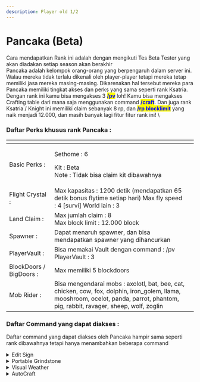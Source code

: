 ```yaml
---
description: Player old 1/2
---
```


# Pancaka (Beta)

Cara mendapatkan Rank ini adalah dengan mengikuti Tes Beta Tester yang akan diadakan setiap season akan berakhir\
Pancaka adalah kelompok orang-orang yang berpengaruh dalam server ini. Walau mereka tidak terlalu dikenali oleh player-player tetapi mereka tetap memiliki jasa mereka masing-masing. Dikarenakan hal tersebut mereka para Pancaka memiliki tingkat akses dan perks yang sama seperti rank Ksatria.  \
Dengan rank ini kamu bisa mengakses 3 <mark style="color:blue;">**/pv**</mark> loh! Kamu bisa mengakses Crafting table dari mana saja menggunakan command <mark style="color:blue;">**/craft**</mark>. Dan juga rank Ksatria / Knight ini memiliki claim sebanyak 8 rp, dan <mark style="color:blue;">**/rp blocklimit**</mark> yang naik menjadi 12.000, dan masih banyak lagi fitur fitur rank ini! \


### Daftar Perks khusus rank Pancaka :

<table data-view="cards"><thead><tr><th></th><th></th><th></th></tr></thead><tbody><tr><td>Basic Perks :</td><td><p>Sethome : 6</p><p>Kit : Beta<br>Note : Tidak bisa claim kit dibawahnya</p></td><td></td></tr><tr><td>Flight Crystal :</td><td>Max kapasitas : 1200 detik (mendapatkan 65 detik bonus flytime setiap hari) Max fly speed : 4 [survi] World lain : 3</td><td></td></tr><tr><td>Land Claim :</td><td>Max jumlah claim : 8<br>Max block limit : 12.000 block</td><td></td></tr><tr><td>Spawner :</td><td>Dapat menaruh spawner, dan bisa mendapatkan spawner yang dihancurkan</td><td></td></tr><tr><td>PlayerVault :</td><td>Bisa memakai Vault dengan command : /pv<br>PlayerVault : 3</td><td></td></tr><tr><td>BlockDoors / BigDoors :</td><td>Max memiliki 5 blockdoors</td><td></td></tr><tr><td>Mob Rider : </td><td>Bisa mengendarai mobs : axolotl, bat, bee, cat, chicken, cow, fox, dolphin, iron_golem, llama, mooshroom, ocelot, panda, parrot, phantom, pig, rabbit, ravager, sheep, wolf, zoglin</td><td></td></tr></tbody></table>

### Daftar Command yang dapat diakses : &#x20;

Daftar command yang dapat diakses oleh Pancaka hampir sama seperti rank dibawahnya tetapi hanya menambahkan beberapa command

<details>

<summary>Edit Sign</summary>

Sama seperti reswara namun bedanya rank Ksatria dapat menggunakan warna saat mengedit

</details>

<details>

<summary>Portable Grindstone</summary>

Dapat mengakses Grindstone dengan Command : /grindstone

</details>

<details>

<summary>Visual Weather</summary>

Akses visual weather

</details>

<details>

<summary>AutoCraft</summary>

Bisa membuka stasiun autocraft Buat stasiun autocraft : /ac add \
Bisa menghapus stasiun autocraft : /ac remove \
atur member dari grup autocraft : /ac member \
Tampilkan semua group autocraft yang kamu punya : /ac menu

/autocraft , /ac /autocraft open /autocraft add /autocraft remove /autocraft list /autocraft setpublic \<true/false> /autocraft member \[add/remove ] or \[list ]

</details>
